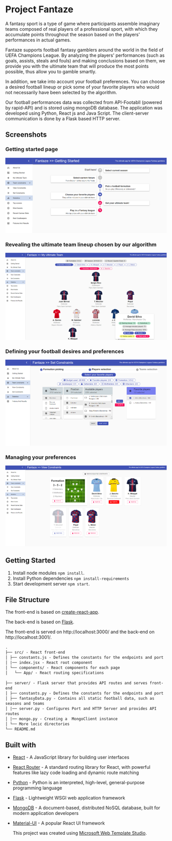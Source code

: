 ﻿# Project Fantaze

 A fantasy sport is a type of game where participants assemble imaginary teams composed of real players of a professional sport, with which they accumulate points throughout the season based on the players' performances in actual games.

Fantaze supports football fantasy gamblers around the world in the field of UEFA Champions League. By analyzing the players' performances (such as goals, assists, steals and fouls) and making conclusions based on them, we provide you with the ultimate team that will produce the most points possible, thus allow you to gamble smartly.

In addition, we take into account your football preferences. You can choose a desired football lineup or pick some of your favorite players who would not necessarily have been selected by the algorithm.

Our football performances data was collected from API-Footabll (powered by rapid-API) and is stored using mongoDB database.
The application was developed using Python, React js and Java Script.
The client-server communication is done by a Flask based HTTP server.
 
## Screenshots

### Getting started page
![Getting started page](https://raw.githubusercontent.com/tomerkeizler/Fantasy/master/src/images/Fantaze_UI_1.png)

### Revealing the ultimate team lineup chosen by our algorithm
![Revealing the ultimate team lineup chosen by our algorithm](https://raw.githubusercontent.com/tomerkeizler/Fantasy/master/src/images/Fantaze_UI_2.png)

### Defining your football desires and preferences
![Defining your football desires and preferences](https://raw.githubusercontent.com/tomerkeizler/Fantasy/master/src/images/Fantaze_UI_3.png)

### Managing your preferences
![Managing your preferences](https://raw.githubusercontent.com/tomerkeizler/Fantasy/master/src/images/Fantaze_UI_4.png)

## Getting Started

1. Install node modules `npm install`.
2. Install Python dependencies `npm install-requirements`
2. Start development server `npm start`.

## File Structure

The front-end is based on [create-react-app](https://github.com/facebook/create-react-app).

The back-end is based on [Flask](https://github.com/pallets/flask).

The front-end is served on http://localhost:3000/ and the back-end on http://localhost:3001/.

```
.
├── src/ - React front-end
│ ├── constants.js - Defines the constants for the endpoints and port
│ |── index.jsx - React root component
│ └── components/ - React components for each page
│   └── App/ - React routing specifications

├── server/ - Flask server that provides API routes and serves front-end
│ ├── constants.py - Defines the constants for the endpoints and port
│ ├── fantasyData.py - Contains all static football data, such as seasons and teams
│ |── server.py - Configures Port and HTTP Server and provides API routes
│ |── mongo.py - Creating a  MongoClient instance
│ └── More locic directories
└── README.md
```

## Built with

- [React](https://reactjs.org/) - A JavaScript library for building user interfaces
- [React Router](https://reacttraining.com/react-router/) - A standard routing library for React, with powerful features like lazy code loading and dynamic route matching
- [Python](https://www.python.org/) - Python is an interpreted, high-level, general-purpose programming language
- [Flask](http://flask.pocoo.org/) - Lightweight WSGI web application framework
- [MongoDB](https://www.mongodb.com/) - A document-based, distributed NoSQL database, built for modern application developers
- [Material-UI](https://material-ui.com/) - A popular React UI framework

  This project was created using [Microsoft Web Template Studio](https://github.com/Microsoft/WebTemplateStudio).
